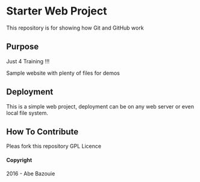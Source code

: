 # Starter Web Project

This repository is for showing how Git and GitHub work

## Purpose
Just 4 Training !!!

Sample website with plenty of files for demos

## Deployment
This is a simple web project, deployment can be on any web server or even local file system.

## How To Contribute
Pleas fork this repository
GPL Licence 

#### Copyright
2016 - Abe Bazouie
